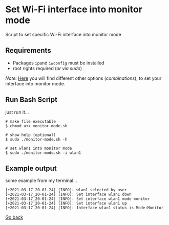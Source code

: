 # Set Wi-Fi interface into monitor mode

Script to set specific Wi-Fi interface into monitor mode

## Requirements

- Packages `ip`and `iwconfig` must be installed
- root rights required (_or via sudo_)

_Note:_ [Here](https://softwaretester.info/wifi-monitor-mode-basics/) you will find different other options (_combinations_), to set your interface into monitor mode.

## Run Bash Script

just run it...

```shell
# make file executable
$ chmod u+x monitor-mode.sh
 
# show help (optional)
$ sudo ./monitor-mode.sh -h

# set wlan1 into monitor mode
$ sudo ./monitor-mode.sh -i wlan1
```

## Example output

some example from my terminal...

```shell
[+2021-03-17_20-01-24] [INFO]: wlan1 selected by user
[+2021-03-17_20-01-24] [INFO]: Set interface wlan1 down
[+2021-03-17_20-01-24] [INFO]: Set interface wlan1 mode monitor
[+2021-03-17_20-01-24] [INFO]: Set interface wlan1 up
[+2021-03-17_20-01-24] [INFO]: Interface wlan1 status is Mode:Monitor
```

[Go back](../README.md)